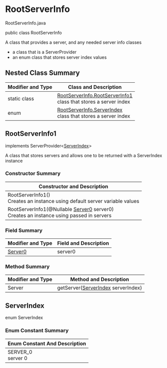 # RootServerInfo
RootServerInfo.java

public class RootServerInfo

A class that provides a server, and any needed server info classes
- a class that is a ServerProvider
- an enum class that stores server index values

## Nested Class Summary
| Modifier and Type | Class and Description |
| ----------------- | --------------------- |
| static class | [RootServerInfo.RootServerInfo1](#rootserverinfo1)<br>class that stores a server index |
| enum | [RootServerInfo.ServerIndex](#serverindex)<br>class that stores a server index |

## RootServerInfo1
implements ServerProvider<[ServerIndex](#serverindex)><br>

A class that stores servers and allows one to be returned with a ServerIndex instance

### Constructor Summary
| Constructor and Description |
| --------------------------- |
| RootServerInfo1()<br>Creates an instance using default server variable values |
| RootServerInfo1(@Nullable [Server0](servers/Server0.md) server0)<br>Creates an instance using passed in servers |

### Field Summary
| Modifier and Type | Field and Description |
| ----------------- | --------------------- |
| [Server0](servers/Server0.md) | server0 |

### Method Summary
| Modifier and Type | Method and Description |
| ----------------- | ---------------------- |
| Server | getServer([ServerIndex](#serverindex) serverIndex) |

## ServerIndex
enum ServerIndex<br>

### Enum Constant Summary
| Enum Constant And Description |
| ----------------------------- |
| SERVER_0<br>server 0 |

